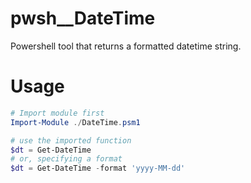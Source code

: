 # pwsh__DateTime
Powershell tool that returns a formatted datetime string.

# Usage
```powershell
# Import module first
Import-Module ./DateTime.psm1

# use the imported function
$dt = Get-DateTime
# or, specifying a format
$dt = Get-DateTime -format 'yyyy-MM-dd'
```
